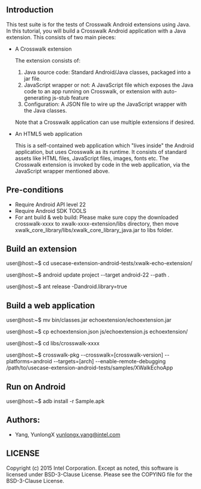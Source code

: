 ## Introduction

This test suite is for the tests of Crosswalk Android extensions using Java.
In this tutorial, you will build a Crosswalk Android application with a Java extension. This consists of two main pieces:

* A Crosswalk extension

  The extension consists of:
  1. Java source code: Standard Android/Java classes, packaged into a jar file.
  2. JavaScript wrapper or not: A JavaScript file which exposes the Java code to an app running on Crosswalk, or extension with auto-generating js-stub feature
  3. Configuration: A JSON file to wire up the JavaScript wrapper with the Java classes.

  Note that a Crosswalk application can use multiple extensions if desired.

* An HTML5 web application

  This is a self-contained web application which "lives inside" the Android application, but uses Crosswalk as its runtime. It consists of standard assets like HTML files, JavaScript files, images, fonts etc.
  The Crosswalk extension is invoked by code in the web application, via the JavaScript wrapper mentioned above.


## Pre-conditions

* Require Android API level 22
* Require Android SDK TOOLS
* For ant build & web build: Please make sure copy the downloaded crosswalk-xxxx to xwalk-xxxx-extension/libs directory, then move xwalk_core_library/libs/xwalk_core_library_java.jar to libs folder.


## Build an extension

user@host:~$ cd usecase-extension-android-tests/xwalk-echo-extension/

user@host:~$ android update project --target android-22 --path .

user@host:~$ ant release -Dandroid.library=true


## Build a web application

user@host:~$ mv bin/classes.jar echoextension/echoextension.jar

user@host:~$ cp echoextension.json js/echoextension.js echoextension/

user@host:~$ cd libs/crosswalk-xxxx

user@host:~$ crosswalk-pkg --crosswalk=[crosswalk-version] --platforms=android --targets=[arch] --enable-remote-debugging /path/to/usecase-extension-android-tests/samples/XWalkEchoApp


## Run on Android

user@host:~$ adb install -r Sample.apk


## Authors:

* Yang, YunlongX <yunlongx.yang@intel.com>


## LICENSE

Copyright (c) 2015 Intel Corporation.
Except as noted, this software is licensed under BSD-3-Clause License.
Please see the COPYING file for the BSD-3-Clause License.
